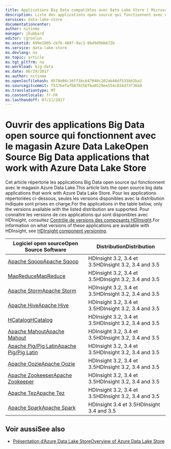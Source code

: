 ```yaml
---
title: Applications Big Data compatibles avec Data Lake Store | Microsoft Docs
description: Liste des applications open source qui fonctionnent avec Azure Data Lake Store
services: data-lake-store
documentationcenter: 
author: nitinme
manager: jhubbard
editor: cgronlun
ms.assetid: 699e1805-cb76-4807-9ac1-8bd9d9bbb72b
ms.service: data-lake-store
ms.devlang: na
ms.topic: article
ms.tgt_pltfrm: na
ms.workload: big-data
ms.date: 06/29/2017
ms.author: nitinme
ms.openlocfilehash: 0570e86c16ff3bc647040c202ab46df535bb2ba1
ms.sourcegitcommit: f537befafb079256fba0529ee554c034d73f36b0
ms.translationtype: MT
ms.contentlocale: fr-FR
ms.lasthandoff: 07/11/2017
---
```

# <a name="open-source-big-data-applications-that-work-with-azure-data-lake-store"></a><span data-ttu-id="d06a1-103">Ouvrir des applications Big Data open source qui fonctionnent avec le magasin Azure Data Lake</span><span class="sxs-lookup"><span data-stu-id="d06a1-103">Open Source Big Data applications that work with Azure Data Lake Store</span></span>
<span data-ttu-id="d06a1-104">Cet article répertorie les applications Big Data open source qui fonctionnent avec le magasin Azure Data Lake.</span><span class="sxs-lookup"><span data-stu-id="d06a1-104">This article lists the open source big data applications that work with Azure Data Lake Store.</span></span> <span data-ttu-id="d06a1-105">Pour les applications répertoriées ci-dessous, seules les versions disponibles avec la distribution indiquée sont prises en charge.</span><span class="sxs-lookup"><span data-stu-id="d06a1-105">For the applications in the table below, only the versions available with the listed distribution are supported.</span></span> <span data-ttu-id="d06a1-106">Pour connaître les versions de ces applications qui sont disponibles avec HDInsight, consultez [Contrôle de versions des composants HDInsight](../hdinsight/hdinsight-component-versioning.md).</span><span class="sxs-lookup"><span data-stu-id="d06a1-106">For information on what versions of these applications are available with HDInsight, see [HDInsight component versioning](../hdinsight/hdinsight-component-versioning.md).</span></span>

| <span data-ttu-id="d06a1-107">Logiciel open source</span><span class="sxs-lookup"><span data-stu-id="d06a1-107">Open Source Software</span></span> | <span data-ttu-id="d06a1-108">Distribution</span><span class="sxs-lookup"><span data-stu-id="d06a1-108">Distribution</span></span> |
| --- | --- |
| [<span data-ttu-id="d06a1-109">Apache Sqoop</span><span class="sxs-lookup"><span data-stu-id="d06a1-109">Apache Sqoop</span></span>](http://sqoop.apache.org/) |<span data-ttu-id="d06a1-110">HDInsight 3.2, 3.4 et 3.5</span><span class="sxs-lookup"><span data-stu-id="d06a1-110">HDInsight 3.2, 3.4 and 3.5</span></span> |
| [<span data-ttu-id="d06a1-111">MapReduce</span><span class="sxs-lookup"><span data-stu-id="d06a1-111">MapReduce</span></span>](http://hadoop.apache.org/docs/r1.0.4/mapred_tutorial.html) |<span data-ttu-id="d06a1-112">HDInsight 3.2, 3.4 et 3.5</span><span class="sxs-lookup"><span data-stu-id="d06a1-112">HDInsight 3.2, 3.4 and 3.5</span></span> |
| [<span data-ttu-id="d06a1-113">Apache Storm</span><span class="sxs-lookup"><span data-stu-id="d06a1-113">Apache Storm</span></span>](https://storm.apache.org/) |<span data-ttu-id="d06a1-114">HDInsight 3.2, 3.4 et 3.5</span><span class="sxs-lookup"><span data-stu-id="d06a1-114">HDInsight 3.2, 3.4 and 3.5</span></span> |
| [<span data-ttu-id="d06a1-115">Apache Hive</span><span class="sxs-lookup"><span data-stu-id="d06a1-115">Apache Hive</span></span>](http://hive.apache.org/) |<span data-ttu-id="d06a1-116">HDInsight 3.2, 3.4 et 3.5</span><span class="sxs-lookup"><span data-stu-id="d06a1-116">HDInsight 3.2, 3.4 and 3.5</span></span> |
| [<span data-ttu-id="d06a1-117">HCatalog</span><span class="sxs-lookup"><span data-stu-id="d06a1-117">HCatalog</span></span>](https://cwiki.apache.org/confluence/display/Hive/HCatalog) |<span data-ttu-id="d06a1-118">HDInsight 3.2, 3.4 et 3.5</span><span class="sxs-lookup"><span data-stu-id="d06a1-118">HDInsight 3.2, 3.4 and 3.5</span></span> |
| [<span data-ttu-id="d06a1-119">Apache Mahout</span><span class="sxs-lookup"><span data-stu-id="d06a1-119">Apache Mahout</span></span>](http://mahout.apache.org/) |<span data-ttu-id="d06a1-120">HDInsight 3.2, 3.4 et 3.5</span><span class="sxs-lookup"><span data-stu-id="d06a1-120">HDInsight 3.2, 3.4 and 3.5</span></span> |
| [<span data-ttu-id="d06a1-121">Apache Pig/Pig Latin</span><span class="sxs-lookup"><span data-stu-id="d06a1-121">Apache Pig/Pig Latin</span></span>](http://pig.apache.org/) |<span data-ttu-id="d06a1-122">HDInsight 3.2, 3.4 et 3.5</span><span class="sxs-lookup"><span data-stu-id="d06a1-122">HDInsight 3.2, 3.4 and 3.5</span></span> |
| [<span data-ttu-id="d06a1-123">Apache Oozie</span><span class="sxs-lookup"><span data-stu-id="d06a1-123">Apache Oozie</span></span>](http://oozie.apache.org/) |<span data-ttu-id="d06a1-124">HDInsight 3.2, 3.4 et 3.5</span><span class="sxs-lookup"><span data-stu-id="d06a1-124">HDInsight 3.2, 3.4 and 3.5</span></span> |
| [<span data-ttu-id="d06a1-125">Apache Zookeeper</span><span class="sxs-lookup"><span data-stu-id="d06a1-125">Apache Zookeeper</span></span>](http://zookeeper.apache.org/) |<span data-ttu-id="d06a1-126">HDInsight 3.2, 3.4 et 3.5</span><span class="sxs-lookup"><span data-stu-id="d06a1-126">HDInsight 3.2, 3.4 and 3.5</span></span> |
| [<span data-ttu-id="d06a1-127">Apache Tez</span><span class="sxs-lookup"><span data-stu-id="d06a1-127">Apache Tez</span></span>](http://tez.apache.org/) |<span data-ttu-id="d06a1-128">HDInsight 3.2, 3.4 et 3.5</span><span class="sxs-lookup"><span data-stu-id="d06a1-128">HDInsight 3.2, 3.4 and 3.5</span></span> |
| [<span data-ttu-id="d06a1-129">Apache Spark</span><span class="sxs-lookup"><span data-stu-id="d06a1-129">Apache Spark</span></span>](http://spark.apache.org/) |<span data-ttu-id="d06a1-130">HDInsight 3.4 et 3.5</span><span class="sxs-lookup"><span data-stu-id="d06a1-130">HDInsight 3.4 and 3.5</span></span> |


## <a name="see-also"></a><span data-ttu-id="d06a1-131">Voir aussi</span><span class="sxs-lookup"><span data-stu-id="d06a1-131">See also</span></span>
* [<span data-ttu-id="d06a1-132">Présentation d’Azure Data Lake Store</span><span class="sxs-lookup"><span data-stu-id="d06a1-132">Overview of Azure Data Lake Store</span></span>](data-lake-store-overview.md)

